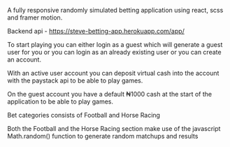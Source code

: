 A fully responsive randomly simulated betting application using react, scss and framer motion.

Backend api - https://steve-betting-app.herokuapp.com/app/

To start playing you can either login as a guest which will generate a guest user for you or you can login as an already existing user or you can create an account.

With an active user account you can deposit virtual cash into the account with the paystack api to be able to play games.

On the guest account you have a default ₦1000 cash at the start of the application to be able to play games.

Bet categories consists of Football and Horse Racing

Both the Football and the Horse Racing section make use of the javascript Math.random() function to generate random matchups and results
